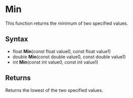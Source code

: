 # Min #
This function returns the minimum of two specified values.

## Syntax ##
- float **Min**(const float value0, const float value1)
- double **Min**(const double value0, const double value1)
- int **Min**(const int value0, const int value1)

## Returns ##
Returns the lowest of the two specified values.
